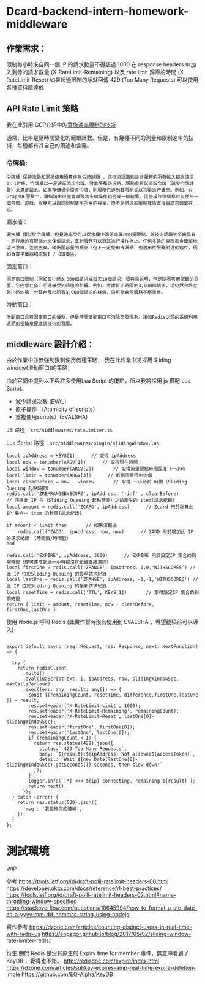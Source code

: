 # Dcard-backend-intern-homework-middleware

## 作業需求：

限制每小時來自同一個 IP 的請求數量不得超過 1000
在 response headers 中加入剩餘的請求數量 (X-RateLimit-Remaining) 以及 rate limit 歸零的時間 (X-RateLimit-Reset)
如果超過限制的話就回傳 429 (Too Many Requests)
可以使用各種資料庫達成

## API Rate Limit 策略
我在此引用 GCP介紹中的[實施速率限制的技術](https://cloud.google.com/solutions/rate-limiting-strategies-techniques#techniques-enforcing-rate-limits
)

通常，比率是隨時間變化的簡單計數。但是，有幾種不同的測量和限制速率的技術，每種都有其自己的用途和含義。

### 令牌桶:
``` 
令牌桶 保持滾動和累積使用預算作為令牌餘額 。該技術認識到並非服務的所有輸入都與請求1：1對應。令牌桶以一定速率添加令牌。發出服務請求時，服務會嘗試提取令牌（減少令牌計數）來滿足請求。如果存儲桶中沒有令牌，則服務已達到其限制並以背壓進行響應。例如，在GraphQL服務中，單個請求可能會導致將多個操作組合成一個結果。這些操作每個都可以使用一個令牌。這樣，服務可以跟踪限制使用所需的容量，而不是將速率限制技術直接與請求聯繫在一起。
```
漏水桶： 
```
漏水桶 類似於令牌桶，但是速率受可以從水桶中滴落或漏出的量限制。該技術認識到系統具有一定程度的有限能力來保留請求，直到服務可以對其進行操作為止。任何多餘的東西都會簡單地溢出邊緣，並被丟棄。緩衝區容量的概念（但不一定使用洩漏桶）也適用於服務附近的組件，例如負載平衡器和磁盤I / O緩衝區。
```
固定窗口：
```
固定窗口限制（例如每小時3,000個請求或每天10個請求）很容易說明，但是隨著可用配額的重置，它們會在窗口的邊緣受到峰值的影響。例如，考慮每小時限制3,000個請求，這仍然允許在每小時的第一分鐘內發出所有3,000個請求的峰值，這可能會使服務不堪重負。
```
滑動窗口：
```
滑動窗口具有固定窗口的優點，但是時間滾動窗口可消除突發現象。諸如Redis之類的系統利用過期的密鑰來促進該技術的發展。
```



## middleware 設計介紹：

由於作業中並無強制限制使用何種策略，
我在此作業中將採用 Sliding window(滑動窗口)的策略，

由於官網中提到以下與許多使用Lua Script 的優點，所以我將採用 js 搭配 Lua Script。
- 減少請求次數 (EVAL)
- 原子操作 （Atomicity of scripts）
- 重複使用scripts）(EVALSHA)

JS 路徑：`src/middlewares/rateLimiter.ts`

Lua Script 路徑：`src/middlewares/plugin/slidingWindow.lua`

```
local ipAddress = KEYS[1]      // 取得 ipAddress
local now = tonumber(ARGV[1])      // 取得現在時間
local window = tonumber(ARGV[2])       // 取得流量限制時間長度（一小時
local limit = tonumber(ARGV[3])      // 取得流量限制的值
local clearBefore = now - window       // 取得 一小時前 時間（Sliding Queuing 起點時間）
redis.call('ZREMRANGEBYSCORE', ipAddress, '-inf' , clearBefore)      // 清除此 IP 在（Sliding Queuing 起點時間）之前產生的 item(請求紀錄)
local amount = redis.call('ZCARD', ipAddress)      // Zcard 用於計算此 IP 集合中 item 的數量(請求紀錄)

if amount < limit then       // 如果沒超過
    redis.call('ZADD', ipAddress, now, now)      // ZADD 用於增加此 IP 的請求紀錄 （時間戳/時間戳）
end

redis.call('EXPIRE', ipAddress, 3600)      // EXPIRE 用於設定IP 集合的到期時間（即可達成超過一小時都沒有紀錄直接清除）
local firstOne = redis.call('ZRANGE', ipAddress, 0,0,'WITHSCORES') //此 IP 位於Sliding Queuing 的最早請求紀錄
local lastOne = redis.call('ZRANGE', ipAddress, -1,-1,'WITHSCORES') //此 IP 位於Sliding Queuing 的最新請求紀錄
local resetTime = redis.call('TTL', KEYS[1])       // 取得設定IP 集合的到期時間
return { limit - amount, resetTime, now - clearBefore, firstOne,lastOne }
```

使用 Node.js 呼叫 Redis (此實作暫時沒有使用到 EVALSHA ，希望截稿前可以導入)

```

export default async (req: Request, res: Response, next: NextFunction) => {
  
  try {
    return redisClient
      .multi()
      .eval(luaScriptText, 1, ipAddress, now, slidingWindowSec, maxCallsPerHour)
      .exec((err: any, result: any[]) => {
        const [[remainingCount, resetTime, difference,firstOne,lastOne ]] = result;
        res.setHeader('X-RateLimit-Limit', 1000);
        res.setHeader('X-RateLimit-Remaining', remainingCount);
        res.setHeader('X-RateLimit-Reset', lastOne[0]-slidingWindowSec);
        res.setHeader('firstOne', firstOne[0]); 
        res.setHeader('lastOne', lastOne[0]);
        if (remainingCount < 1) {
          return res.status(429).json({
            status:` 429 Too Many Requests`,
            body: `${result}:${ipAddress} Not allowed${accessToken}`,
            detail: `Wait ${new Date(lastOne[0]-slidingWindowSec).getSeconds()} seconds, then slow down!`
          });
        }
        logger.info(`[*] <<< ${ip} connecting, remaining ${result}`);
        return next();
      });
  } catch (error) {
    return res.status(500).json({
      'msg': '我拒絕你的連線',
    });
  }
};
```

# 測試環境

WIP

參考
https://tools.ietf.org/id/draft-polli-ratelimit-headers-00.html
https://developer.okta.com/docs/reference/rl-best-practices/
https://tools.ietf.org/id/draft-polli-ratelimit-headers-02.html#name-throttling-window-specified
https://stackoverflow.com/questions/10645994/how-to-format-a-utc-date-as-a-yyyy-mm-dd-hhmmss-string-using-nodejs




實作參考
https://dzone.com/articles/counting-distinct-users-in-real-time-with-redis-us
https://engagor.github.io/blog/2017/05/02/sliding-window-rate-limiter-redis/


衍生 關於 Redis 是沒有原生的 Expiry time for member 事件，無意中看到了 KeyDB ，覺得也不錯。
http://redisdoc.com/expire/index.html
https://dzone.com/articles/subkey-expires-amp-real-time-expire-deletion-imple
https://github.com/EQ-Alpha/KeyDB

